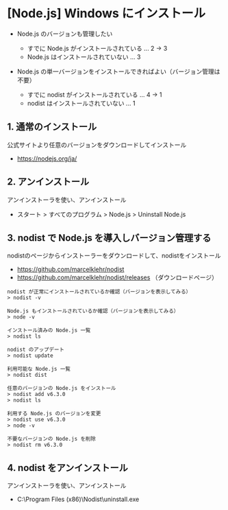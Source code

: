 # [Node.js] Windows にインストール

- Node.js のバージョンも管理したい
  - すでに Node.js がインストールされている ... 2 → 3
  - Node.js はインストールされていない ... 3

- Node.js の単一バージョンをインストールできればよい（バージョン管理は不要）
  - すでに nodist がインストールされている ... 4 → 1
  - nodist はインストールされていない ... 1

## 1. 通常のインストール

公式サイトより任意のバージョンをダウンロードしてインストール

- https://nodejs.org/ja/

## 2. アンインストール

アンインストーラを使い、アンインストール

- スタート > すべてのプログラム > Node.js > Uninstall Node.js

## 3. nodist で Node.js を導入しバージョン管理する

nodistのページからインストーラーをダウンロードして、nodistをインストール

- https://github.com/marcelklehr/nodist
- https://github.com/marcelklehr/nodist/releases （ダウンロードページ）


```
nodist が正常にインストールされているか確認（バージョンを表示してみる）
> nodist -v

Node.js もインストールされているか確認（バージョンを表示してみる）
> node -v

インストール済みの Node.js 一覧
> nodist ls

nodist のアップデート
> nodist update

利用可能な Node.js 一覧
> nodist dist

任意のバージョンの Node.js をインストール
> nodist add v6.3.0
> nodist ls

利用する Node.js のバージョンを変更
> nodist use v6.3.0
> node -v

不要なバージョンの Node.js を削除
> nodist rm v6.3.0
```
## 4. nodist をアンインストール

アンインストーラを使い、アンインストール

- C:\Program Files (x86)\Nodist\uninstall.exe

